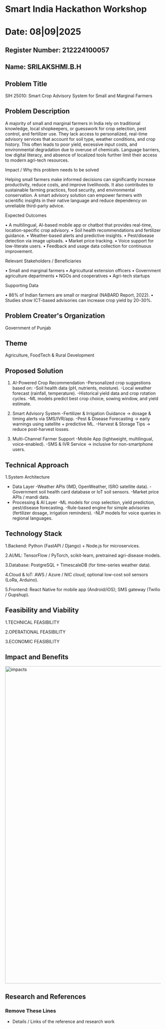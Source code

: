 # Smart India Hackathon Workshop
# Date: 08|09|2025
## Register Number: 212224100057
## Name: SRILAKSHMI.B.H
## Problem Title
SIH 25010: Smart Crop Advisory System for Small and Marginal Farmers
## Problem Description
A majority of small and marginal farmers in India rely on traditional knowledge, local shopkeepers, or guesswork for crop selection, pest control, and fertilizer use. They lack access to personalized, real-time advisory services that account for soil type, weather conditions, and crop history. This often leads to poor yield, excessive input costs, and environmental degradation due to overuse of chemicals. Language barriers, low digital literacy, and absence of localized tools further limit their access to modern agri-tech resources.

Impact / Why this problem needs to be solved

Helping small farmers make informed decisions can significantly increase productivity, reduce costs, and improve livelihoods. It also contributes to sustainable farming practices, food security, and environmental conservation. A smart advisory solution can empower farmers with scientific insights in their native language and reduce dependency on unreliable third-party advice.

Expected Outcomes

• A multilingual, AI-based mobile app or chatbot that provides real-time, location-specific crop advisory.
• Soil health recommendations and fertilizer guidance.
• Weather-based alerts and predictive insights.
• Pest/disease detection via image uploads.
• Market price tracking.
• Voice support for low-literate users.
• Feedback and usage data collection for continuous improvement.

Relevant Stakeholders / Beneficiaries

• Small and marginal farmers
• Agricultural extension officers
• Government agriculture departments
• NGOs and cooperatives
• Agri-tech startups

Supporting Data

• 86% of Indian farmers are small or marginal (NABARD Report, 2022).
• Studies show ICT-based advisories can increase crop yield by 20–30%.

## Problem Creater's Organization
Government of Punjab

## Theme
Agriculture, FoodTech & Rural Development

## Proposed Solution
1. AI-Powered Crop Recommendation
   -Personalized crop suggestions based on:
   -Soil health data (pH, nutrients, moisture).
   -Local weather forecast (rainfall, temperature).
   -Historical yield data and crop rotation cycles.
   -ML models predict best crop choice, sowing window, and yield estimate.

2. Smart Advisory System
   -Fertilizer & Irrigation Guidance → dosage & timing alerts via SMS/IVR/app.
   -Pest & Disease Forecasting → early warnings using satellite + predictive ML.
   -Harvest & Storage Tips → reduce post-harvest losses.

3. Multi-Channel Farmer Support
   -Mobile App (lightweight, multilingual, voice-enabled).
   -SMS & IVR Service → inclusive for non-smartphone users.

## Technical Approach
1.System Architecture
  * Data Layer
      -Weather APIs (IMD, OpenWeather, ISRO satellite data).
      -Government soil health card database or IoT soil sensors.
      -Market price APIs / mandi data.
  * Processing & AI Layer
      -ML models for crop selection, yield prediction, pest/disease forecasting.
      -Rule-based engine for simple advisories (fertilizer dosage, irrigation reminders).
      -NLP models for voice queries in regional languages.

## Technology Stack
  1.Backend: Python (FastAPI / Django) + Node.js for microservices.
  
  2.AI/ML: TensorFlow / PyTorch, scikit-learn, pretrained agri-disease models.
  
  3.Database: PostgreSQL + TimescaleDB (for time-series weather data).
  
  4.Cloud & IoT: AWS / Azure / NIC cloud; optional low-cost soil sensors (LoRa, Arduino).
  
  5.Frontend: React Native for mobile app (Android/iOS); SMS gateway (Twilio / Gupshup).

## Feasibility and Viability
1.TECHNICAL FEASIBILITY

2.OPERATIONAL FEASIBILITY

3.ECONOMIC FEASIBILITY

## Impact and Benefits

<img width="1536" height="1024" alt="impacts" src="https://github.com/user-attachments/assets/eb7e3336-1e6c-48fb-9f0b-21d0e8150e40" />


## Research and References
<h3>Remove These Lines</h3>
<ul><li>Details / Links of the reference and research work</li></ul>
